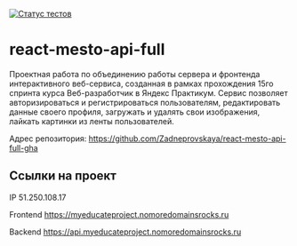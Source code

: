[![Статус тестов](../../actions/workflows/tests.yml/badge.svg)](../../actions/workflows/tests.yml)

# react-mesto-api-full
Проектная работа по объединению работы сервера и фронтенда интерактивного веб-сервиса, созданная в рамках прохождения 15го спринта курса Веб-разработчик в Яндекс Практикум. Сервис позволяет авторизироваться и регистрироваться пользователям, редактировать данные своего профиля, загружать и удалять свои изображения, лайкать картинки из ленты пользователей.

Адрес репозитория: https://github.com/Zadneprovskaya/react-mesto-api-full-gha

## Ссылки на проект

IP 51.250.108.17

Frontend https://myeducateproject.nomoredomainsrocks.ru

Backend https://api.myeducateproject.nomoredomainsrocks.ru
